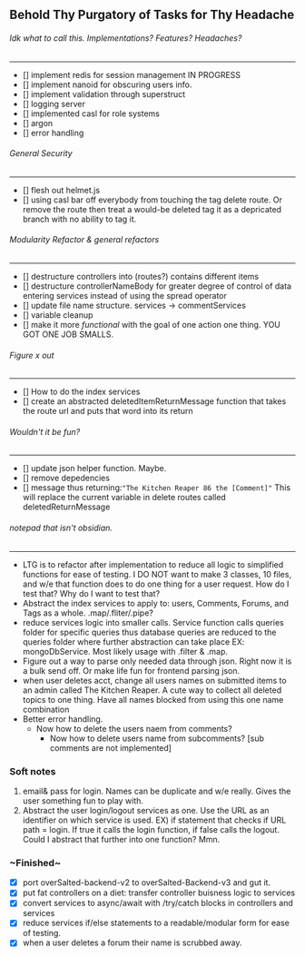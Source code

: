 ## Behold Thy Purgatory of Tasks for Thy Headache

###### Idk what to call this. Implementations? Features? Headaches? 

---
- [] implement redis for session management IN PROGRESS
- [] implement nanoid for obscuring users info.
- [] implement validation through superstruct
- [] logging server
- [] implemented casl for role systems
- [] argon
- [] error handling

###### General Security

---
- [] flesh out helmet.js
- [] using casl bar off everybody from touching the tag delete route. Or remove the route then treat a would-be
  deleted tag it as a
  depricated branch with no ability to tag it.


###### Modularity Refactor & general refactors

---

- [] destructure controllers into (routes?)
  contains different items
- [] destructure controllerNameBody for greater degree of control of data entering services instead of using the
  spread operator
- [] update file name structure. services -> commentServices
- [] variable cleanup
- [] make it more _functional_ with the goal of one action one thing. YOU GOT ONE JOB SMALLS.
  

###### Figure x out

---
- [] How to do the index services
- [] create an abstracted deletedItemReturnMessage function that takes the route url and puts that word into its return

###### Wouldn't it be fun?

---
- [] update json helper function. Maybe.
- [] remove depedencies
- [] message thus returning:`"The Kitchen Reaper 86 the [Comment]"` This will replace the current variable in delete routes called deletedReturnMessage


###### notepad that isn't obsidian.

---
* LTG is to refactor after implementation to reduce all logic to simplified functions for ease of testing. I DO NOT 
  want to make 3 classes, 10 files, and w/e that function does to do one thing for a user request. How do I test 
  that? Why do I want to test that? 
* Abstract the index services to apply to: users, Comments, Forums, and Tags as a whole. .map/.fliter/.pipe?
* reduce services logic into smaller calls. Service function calls queries folder for specific queries thus database 
  queries are reduced to the queries folder where further abstraction can take place EX: 
  mongoDbService. Most likely usage with .filter & .map. 
* Figure out a way to parse only needed data through json. Right now it is a bulk send off. Or make life fun for 
  frontend parsing json. 
* when user deletes acct, change all users names on submitted items to an admin called The Kitchen Reaper. A cute way to collect all deleted topics to one thing. Have all names blocked from using this one name combination 
* Better error handling. 
  * Now how to delete the users naem from comments? 
    * Now how to delete users name from subcomments? [sub comments are not implemented]

### Soft notes

1) email& pass for login. Names can be duplicate and w/e really. Gives the user something fun to play with.
2) Abstract the user login/logout services as one. Use the URL as an identifier on which service is used. EX)
   if statement that checks if URL path = login. If true it calls the login function, if false calls the logout.
   Could I abstract that further into one function? Mmn.

### ~Finished~

- [x] port overSalted-backend-v2 to overSalted-Backend-v3 and gut it.
- [x] put fat controllers on a diet: transfer controller buisness logic to services
- [x] convert services to async/await with /try/catch blocks in controllers and services
- [x] reduce services if/else statements to a readable/modular form for ease of testing. 
- [x] when a user deletes a forum their name is scrubbed away. 
